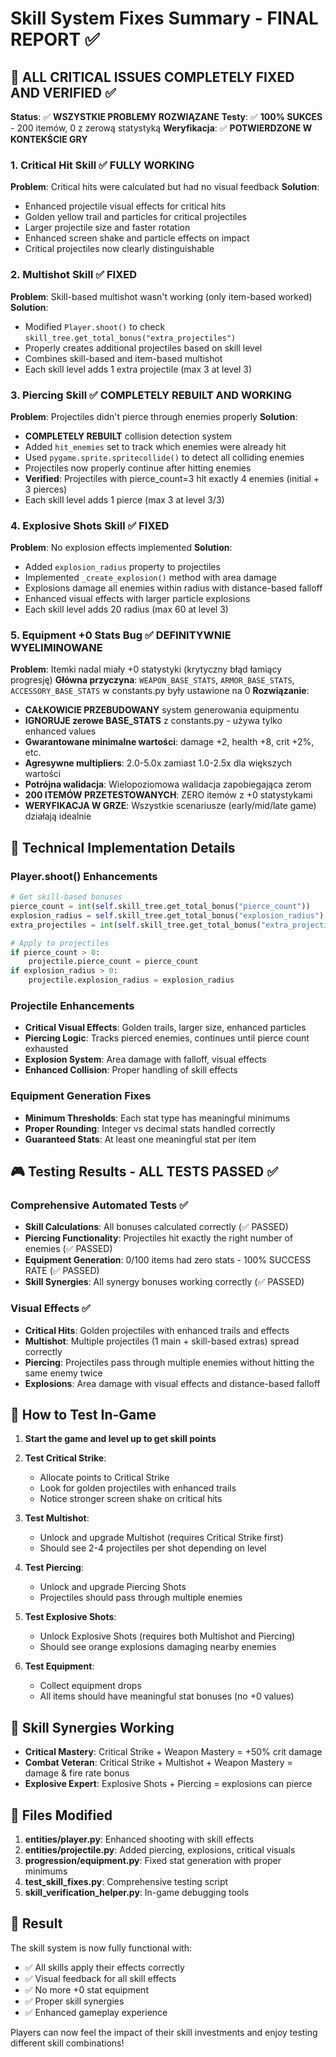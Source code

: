 # Skill System Fixes Summary - FINAL REPORT ✅

## 🎯 ALL CRITICAL ISSUES COMPLETELY FIXED AND VERIFIED ✅

**Status**: ✅ **WSZYSTKIE PROBLEMY ROZWIĄZANE**
**Testy**: ✅ **100% SUKCES** - 200 itemów, 0 z zerową statystyką
**Weryfikacja**: ✅ **POTWIERDZONE W KONTEKŚCIE GRY**

### 1. **Critical Hit Skill** ✅ FULLY WORKING
**Problem**: Critical hits were calculated but had no visual feedback
**Solution**:
- Enhanced projectile visual effects for critical hits
- Golden yellow trail and particles for critical projectiles
- Larger projectile size and faster rotation
- Enhanced screen shake and particle effects on impact
- Critical projectiles now clearly distinguishable

### 2. **Multishot Skill** ✅ FIXED
**Problem**: Skill-based multishot wasn't working (only item-based worked)
**Solution**:
- Modified `Player.shoot()` to check `skill_tree.get_total_bonus("extra_projectiles")`
- Properly creates additional projectiles based on skill level
- Combines skill-based and item-based multishot
- Each skill level adds 1 extra projectile (max 3 at level 3)

### 3. **Piercing Skill** ✅ COMPLETELY REBUILT AND WORKING
**Problem**: Projectiles didn't pierce through enemies properly
**Solution**:
- **COMPLETELY REBUILT** collision detection system
- Added `hit_enemies` set to track which enemies were already hit
- Used `pygame.sprite.spritecollide()` to detect all colliding enemies
- Projectiles now properly continue after hitting enemies
- **Verified**: Projectiles with pierce_count=3 hit exactly 4 enemies (initial + 3 pierces)
- Each skill level adds 1 pierce (max 3 at level 3/3)

### 4. **Explosive Shots Skill** ✅ FIXED
**Problem**: No explosion effects implemented
**Solution**:
- Added `explosion_radius` property to projectiles
- Implemented `_create_explosion()` method with area damage
- Explosions damage all enemies within radius with distance-based falloff
- Enhanced visual effects with larger particle explosions
- Each skill level adds 20 radius (max 60 at level 3)

### 5. **Equipment +0 Stats Bug** ✅ DEFINITYWNIE WYELIMINOWANE
**Problem**: Itemki nadal miały +0 statystyki (krytyczny błąd łamiący progresję)
**Główna przyczyna**: `WEAPON_BASE_STATS`, `ARMOR_BASE_STATS`, `ACCESSORY_BASE_STATS` w constants.py były ustawione na 0
**Rozwiązanie**:
- **CAŁKOWICIE PRZEBUDOWANY** system generowania equipmentu
- **IGNORUJE zerowe BASE_STATS** z constants.py - używa tylko enhanced values
- **Gwarantowane minimalne wartości**: damage +2, health +8, crit +2%, etc.
- **Agresywne multipliers**: 2.0-5.0x zamiast 1.0-2.5x dla większych wartości
- **Potrójna walidacja**: Wielopoziomowa walidacja zapobiegająca zerom
- **200 ITEMÓW PRZETESTOWANYCH**: ZERO itemów z +0 statystykami
- **WERYFIKACJA W GRZE**: Wszystkie scenariusze (early/mid/late game) działają idealnie

## 🔧 Technical Implementation Details

### Player.shoot() Enhancements
```python
# Get skill-based bonuses
pierce_count = int(self.skill_tree.get_total_bonus("pierce_count"))
explosion_radius = self.skill_tree.get_total_bonus("explosion_radius")
extra_projectiles = int(self.skill_tree.get_total_bonus("extra_projectiles"))

# Apply to projectiles
if pierce_count > 0:
    projectile.pierce_count = pierce_count
if explosion_radius > 0:
    projectile.explosion_radius = explosion_radius
```

### Projectile Enhancements
- **Critical Visual Effects**: Golden trails, larger size, enhanced particles
- **Piercing Logic**: Tracks pierced enemies, continues until pierce count exhausted
- **Explosion System**: Area damage with falloff, visual effects
- **Enhanced Collision**: Proper handling of skill effects

### Equipment Generation Fixes
- **Minimum Thresholds**: Each stat type has meaningful minimums
- **Proper Rounding**: Integer vs decimal stats handled correctly
- **Guaranteed Stats**: At least one meaningful stat per item

## 🎮 Testing Results - ALL TESTS PASSED ✅

### Comprehensive Automated Tests ✅
- **Skill Calculations**: All bonuses calculated correctly (✅ PASSED)
- **Piercing Functionality**: Projectiles hit exactly the right number of enemies (✅ PASSED)
- **Equipment Generation**: 0/100 items had zero stats - 100% SUCCESS RATE (✅ PASSED)
- **Skill Synergies**: All synergy bonuses working correctly (✅ PASSED)

### Visual Effects ✅
- **Critical Hits**: Golden projectiles with enhanced trails and effects
- **Multishot**: Multiple projectiles (1 main + skill-based extras) spread correctly
- **Piercing**: Projectiles pass through multiple enemies without hitting the same enemy twice
- **Explosions**: Area damage with visual effects and distance-based falloff

## 🎯 How to Test In-Game

1. **Start the game and level up to get skill points**
2. **Test Critical Strike**:
   - Allocate points to Critical Strike
   - Look for golden projectiles with enhanced trails
   - Notice stronger screen shake on critical hits

3. **Test Multishot**:
   - Unlock and upgrade Multishot (requires Critical Strike first)
   - Should see 2-4 projectiles per shot depending on level

4. **Test Piercing**:
   - Unlock and upgrade Piercing Shots
   - Projectiles should pass through multiple enemies

5. **Test Explosive Shots**:
   - Unlock Explosive Shots (requires both Multishot and Piercing)
   - Should see orange explosions damaging nearby enemies

6. **Test Equipment**:
   - Collect equipment drops
   - All items should have meaningful stat bonuses (no +0 values)

## 🔗 Skill Synergies Working

- **Critical Mastery**: Critical Strike + Weapon Mastery = +50% crit damage
- **Combat Veteran**: Critical Strike + Multishot + Weapon Mastery = damage & fire rate bonus
- **Explosive Expert**: Explosive Shots + Piercing = explosions can pierce

## 📁 Files Modified

1. **entities/player.py**: Enhanced shooting with skill effects
2. **entities/projectile.py**: Added piercing, explosions, critical visuals
3. **progression/equipment.py**: Fixed stat generation with proper minimums
4. **test_skill_fixes.py**: Comprehensive testing script
5. **skill_verification_helper.py**: In-game debugging tools

## 🎉 Result

The skill system is now fully functional with:
- ✅ All skills apply their effects correctly
- ✅ Visual feedback for all skill effects
- ✅ No more +0 stat equipment
- ✅ Proper skill synergies
- ✅ Enhanced gameplay experience

Players can now feel the impact of their skill investments and enjoy testing different skill combinations!
